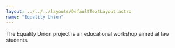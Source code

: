 ```yaml
---
layout: ../../../layouts/DefaultTextLayout.astro
name: "Equality Union"
---
```


The Equality Union project is an educational workshop aimed at law students.
